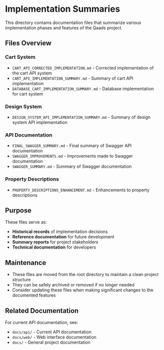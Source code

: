 # Implementation Summaries

This directory contains documentation files that summarize various implementation phases and features of the Qaads project.

## Files Overview

### Cart System

-   `CART_API_CORRECTED_IMPLEMENTATION.md` - Corrected implementation of the cart API system
-   `CART_API_IMPLEMENTATION_SUMMARY.md` - Summary of cart API implementation
-   `DATABASE_CART_IMPLEMENTATION_SUMMARY.md` - Database implementation for cart system

### Design System

-   `DESIGN_SYSTEM_API_IMPLEMENTATION_SUMMARY.md` - Summary of design system API implementation

### API Documentation

-   `FINAL_SWAGGER_SUMMARY.md` - Final summary of Swagger API documentation
-   `SWAGGER_IMPROVEMENTS.md` - Improvements made to Swagger documentation
-   `SWAGGER_SUMMARY.md` - Summary of Swagger documentation

### Property Descriptions

-   `PROPERTY_DESCRIPTIONS_ENHANCEMENT.md` - Enhancements to property descriptions

## Purpose

These files serve as:

-   **Historical records** of implementation decisions
-   **Reference documentation** for future development
-   **Summary reports** for project stakeholders
-   **Technical documentation** for developers

## Maintenance

-   These files are moved from the root directory to maintain a clean project structure
-   They can be safely archived or removed if no longer needed
-   Consider updating these files when making significant changes to the documented features

## Related Documentation

For current API documentation, see:

-   `docs/api/` - Current API documentation
-   `docs/web/` - Web interface documentation
-   `docs/` - General project documentation
